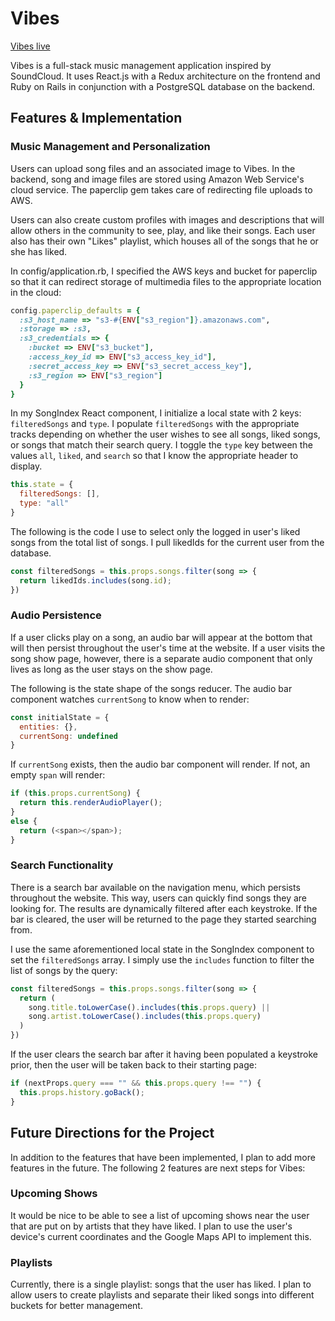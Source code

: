# Vibes

[Vibes live][heroku]

[heroku]: http://www.vibes-music.site/#/

Vibes is a full-stack music management application inspired by SoundCloud. It uses
React.js with a Redux architecture on the frontend and Ruby on Rails in conjunction
with a PostgreSQL database on the backend.

## Features & Implementation

### Music Management and Personalization

Users can upload song files and an associated image to Vibes. In the backend, song
and image files are stored using Amazon Web Service's cloud service. The paperclip
gem takes care of redirecting file uploads to AWS.

Users can also create custom profiles with images and descriptions that will allow others in
the community to see, play, and like their songs. Each user also has their own "Likes"
playlist, which houses all of the songs that he or she has liked.

In config/application.rb, I specified the AWS keys and bucket for paperclip so
that it can redirect storage of multimedia files to the appropriate location in
the cloud:

```ruby
config.paperclip_defaults = {
  :s3_host_name => "s3-#{ENV["s3_region"]}.amazonaws.com",
  :storage => :s3,
  :s3_credentials => {
    :bucket => ENV["s3_bucket"],
    :access_key_id => ENV["s3_access_key_id"],
    :secret_access_key => ENV["s3_secret_access_key"],
    :s3_region => ENV["s3_region"]
  }
}
```

In my SongIndex React component, I initialize a local state with 2 keys:
`filteredSongs` and `type`. I populate `filteredSongs` with the appropriate tracks
depending on whether the user wishes to see all songs, liked songs, or songs that
match their search query. I toggle the `type` key between the values `all`,
`liked`, and `search` so that I know the appropriate header to display.

```javascript
this.state = {
  filteredSongs: [],
  type: "all"
}
```

The following is the code I use to select only the logged in user's liked songs
from the total list of songs. I pull likedIds for the current user from the
database.

```javascript
const filteredSongs = this.props.songs.filter(song => {
  return likedIds.includes(song.id);
})
```

### Audio Persistence

If a user clicks play on a song, an audio bar will appear at the bottom that will
then persist throughout the user's time at the website. If a user visits the song
show page, however, there is a separate audio component that only lives as long as
the user stays on the show page.

The following is the state shape of the songs reducer. The audio bar component
watches `currentSong` to know when to render:

```js
const initialState = {
  entities: {},
  currentSong: undefined
}
```

If `currentSong` exists, then the audio bar component will render. If not, an
empty `span` will render:

```javascript
if (this.props.currentSong) {
  return this.renderAudioPlayer();
}
else {
  return (<span></span>);
}
```

### Search Functionality

There is a search bar available on the navigation menu, which persists throughout
the website. This way, users can quickly find songs they are looking for. The results
are dynamically filtered after each keystroke. If the bar is cleared, the user will
be returned to the page they started searching from.

I use the same aforementioned local state in the SongIndex component to set
the `filteredSongs` array. I simply use the `includes` function to filter the
list of songs by the query:

```javascript
const filteredSongs = this.props.songs.filter(song => {
  return (
    song.title.toLowerCase().includes(this.props.query) ||
    song.artist.toLowerCase().includes(this.props.query)
  )
})
```

If the user clears the search bar after it having been populated a keystroke prior,
then the user will be taken back to their starting page:

```javascript
if (nextProps.query === "" && this.props.query !== "") {
  this.props.history.goBack();
}
```

## Future Directions for the Project

In addition to the features that have been implemented, I plan to add
more features in the future. The following 2 features are next steps for Vibes:

### Upcoming Shows

It would be nice to be able to see a list of upcoming shows near the user that are
put on by artists that they have liked. I plan to use the user's device's current
coordinates and the Google Maps API to implement this.

### Playlists

Currently, there is a single playlist: songs that the user has liked. I plan to
allow users to create playlists and separate their liked songs into different
buckets for better management.
